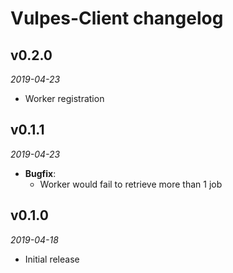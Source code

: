 # Vulpes-Client changelog

## v0.2.0
_2019-04-23_

 * Worker registration

## v0.1.1
_2019-04-23_

 * **Bugfix**:
   * Worker would fail to retrieve more than 1 job

## v0.1.0
_2019-04-18_

 * Initial release

